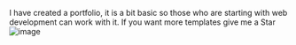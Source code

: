I have created a portfolio, it is a bit basic so those who are starting with web development can work with it.
If you want more templates give me a Star
![image](https://github.com/cesarmr-github/Portafolio/assets/167689141/852d1ec2-6c2f-4647-9bd9-351396e4c8df)
